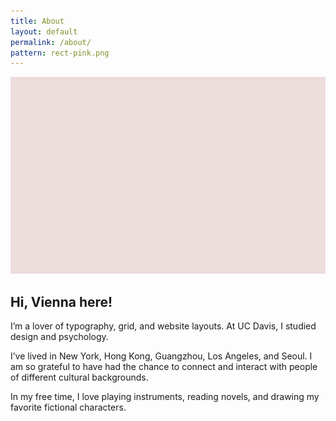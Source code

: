 ```yaml
---
title: About
layout: default
permalink: /about/
pattern: rect-pink.png
---
```


<img class="right" src="/assets/img/rect-pink.png">

## Hi, Vienna here!

I’m a lover of typography, grid, and website layouts. At UC Davis, I studied design and psychology.

I’ve lived in New York, Hong Kong, Guangzhou, Los Angeles, and Seoul. I am so grateful to have had the chance to connect and interact with people of different cultural backgrounds.

In my free time, I love playing instruments, reading novels, and drawing my favorite fictional characters.

<br>
